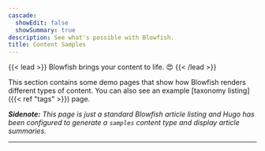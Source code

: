 ```yaml
---
cascade:
  showEdit: false
  showSummary: true
description: See what's possible with Blowfish.
title: Content Samples
---
```


{{< lead >}}
Blowfish brings your content to life. :heart_eyes:
{{< /lead >}}

This section contains some demo pages that show how Blowfish renders different types of content. You can also see an example [taxonomy listing]({{< ref "tags" >}}) page.

_**Sidenote:** This page is just a standard Blowfish article listing and Hugo has been configured to generate a `samples` content type and display article summaries._

---
